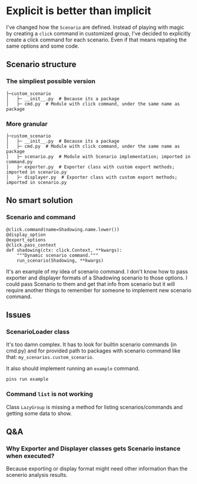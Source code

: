 # Explicit is better than implicit

I've changed how the `Scenario` are defined. Instead of playing with magic by creating a `click` command in customized group, I've decided to explicitly create a click command for each scenario. Even if that means repating the same options and some code.

## Scenario structure

### The simpliest possible version

```
├─custom_scenario
│   ├─ __init__.py  # Because its a package
│   ├─ cmd.py  # Module with click command, under the same name as package

```

### More granular

```
├─custom_scenario
│   ├─ __init__.py  # Because its a package
│   ├─ cmd.py  # Module with click command, under the same name as package
│   ├─ scenario.py  # Module with Scenario implementation; imported in command.py
│   ├─ exporter.py  # Exporter class with custom export methods; imported in scenario.py
│   ├─ displayer.py  # Exporter class with custom export methods; imported in scenario.py

```

## No smart solution

### Scenario and command

```
@click.command(name=Shadowing.name.lower())
@display_option
@export_options
@click.pass_context
def shadowing(ctx: click.Context, **kwargs):
    """Dynamic scenario command."""
    run_scenario(Shadowing, **kwargs)

```

It's an example of my idea of scenario command. I don't know how to pass exporter and displayer formats of a Shadowing scenario to those options. I could pass Scenario to them and get that info from scenario but it will require another things to remember for someone to implement new scenario command. 

## Issues

### ScenarioLoader class

It's too damn complex. It has to look for builtin scenario commands (in cmd.py) and for provided path to packages with scenario command like that: `my_scenarios.custom_scenario`.

It also should implement running an `example` command. 
```
pins run example
```

### Command `list` is not working

Class `LazyGroup` is missing a method for listing scenarios/commands and getting some data to show. 

## Q&A

### Why Exporter and Displayer classes gets Scenario instance when executed?

Because exporting or display format might need other information than the scenerio analysis results. 

